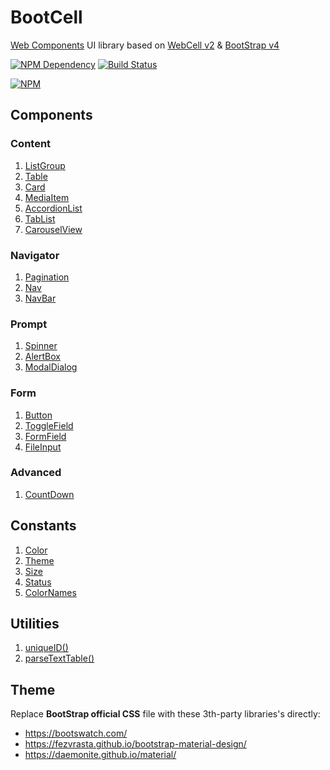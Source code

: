 # BootCell

[Web Components][1] UI library based on [WebCell v2][2] & [BootStrap v4][3]

[![NPM Dependency](https://david-dm.org/EasyWebApp/BootCell.svg)][4]
[![Build Status](https://travis-ci.com/EasyWebApp/BootCell.svg?branch=master)][5]

[![NPM](https://nodei.co/npm/boot-cell.png?downloads=true&downloadRank=true&stars=true)][6]

## Components

### Content

1. [ListGroup](https://web-cell.dev/BootCell/interfaces/listgroupprops.html)
2. [Table](https://web-cell.dev/BootCell/interfaces/tableprops.html)
3. [Card](https://web-cell.dev/BootCell/interfaces/cardprops.html)
4. [MediaItem](https://web-cell.dev/BootCell/interfaces/mediaitemprops.html)
5. [AccordionList](https://web-cell.dev/BootCell/interfaces/accordionprops.html)
6. [TabList](https://web-cell.dev/BootCell/interfaces/tablistprops.html)
7. [CarouselView](https://web-cell.dev/BootCell/interfaces/carouselprops.html)

### Navigator

1. [Pagination](https://web-cell.dev/BootCell/interfaces/paginationprops.html)
2. [Nav](https://web-cell.dev/BootCell/interfaces/navprops.html)
3. [NavBar](https://web-cell.dev/BootCell/interfaces/navbarprops.html)

### Prompt

1. [Spinner](https://web-cell.dev/BootCell/interfaces/spinnerprops.html)
2. [AlertBox](https://web-cell.dev/BootCell/interfaces/alertprops.html)
3. [ModalDialog](https://web-cell.dev/BootCell/interfaces/modaldialogprops.html)

### Form

1. [Button](https://web-cell.dev/BootCell/interfaces/buttonprops.html)
2. [ToggleField](https://web-cell.dev/BootCell/interfaces/togglefieldprops.html)
3. [FormField](https://web-cell.dev/BootCell/interfaces/fieldprops.html)
4. [FileInput](https://web-cell.dev/BootCell/interfaces/fileinputprops.html)

### Advanced

1. [CountDown](https://web-cell.dev/BootCell/classes/countdown.html)

## Constants

1. [Color](https://web-cell.dev/BootCell/enums/color.html)
2. [Theme](https://web-cell.dev/BootCell/enums/theme.html)
3. [Size](https://web-cell.dev/BootCell/enums/size.html)
4. [Status](https://web-cell.dev/BootCell/enums/status.html)
5. [ColorNames](https://web-cell.dev/BootCell/globals.html#colornames)

## Utilities

1. [uniqueID()](https://web-cell.dev/BootCell/globals.html#uniqueid)
2. [parseTextTable()](https://web-cell.dev/BootCell/globals.html#parsetexttable)

## Theme

Replace **BootStrap official CSS** file with these 3th-party libraries's directly:

-   https://bootswatch.com/
-   https://fezvrasta.github.io/bootstrap-material-design/
-   https://daemonite.github.io/material/

[1]: https://www.webcomponents.org/
[2]: https://github.com/EasyWebApp/WebCell/tree/v2
[3]: https://getbootstrap.com/
[4]: https://david-dm.org/EasyWebApp/BootCell
[5]: https://travis-ci.com/EasyWebApp/BootCell
[6]: https://nodei.co/npm/boot-cell/
